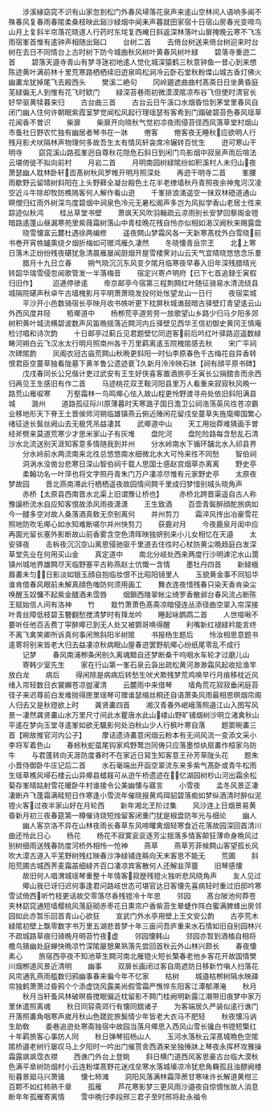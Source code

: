<!-- { "loadSidebar": true } -->
　　涉溪縁窈窕不识有山家忽到松门外春风埽落花泉声来逺山空林间人语响多闻不殊春风复春雨春隂柔桑枝映此谿沙緑烟中闻耒声暮就田家宿十日宿山房春光变啼鸟山月上复斜半帘落花晓道人行药时东垞复西崦日斜返深林落叶山扉掩晚云寒不飞冻雨宿峯首惟有逺钟声相随出谿口
　　台树二首
　　去倚台树送来倚台树迎来时台树在去日不同情台上古时树下防今城曲秋风树叶黄春风树叶緑
　　碧落寺重逰二首
　　碧落天邉寺青山有梦寻迷初地逺人觉化城深猿鹤三秋意钟鱼一昔心到来想陈迹黄叶满前林十里荒寒路栖栖续旧逰泉鸣松涧冷云卧石堂秋粉堞山城古香灯佛火幽畵龙犹掉尾飞去殿西头
　　樊溪二絶句
　　冈岭廽遮曲曲村髙斋日日坐黄昏庭芜緑徧无人到惟有花飞时欵门
　　緑深苔巷雨初微漠漠隂凉布谷飞但使时清官长好早驱黄犊暮来归
　　古台曲三首
　　古台云日午溪口水烟昏恰到茅堂里春风自闭门幽人住何许朝眠紫霞室梦觉闻松风起行理瑶瑟有客希到门蹋破碧苔色春风瑶草花闻香不曽识
　　柴扉
　　柴扉开向晓秋气觉初凉夜雨侵苔径西风落草堂村烟山市蚤社日野农忙独有幽居者琴书在一牀
　　倦客
　　倦客夜无睡秋应欲明人行残月影犬吠隔林声物理何多故吾生太有情风轩衾席冷辗转百忧生
　　逰可寒山干明寺
　　窈窕溪山路孤峯迥自尊秋花隠危石斜日到闲门鸟影烟中寂泉声雨后喧法云堪倚徙不拟向前村
　　月岩二首
　　月明南园树緑隂纷如积溪村人未归山夜萧瑟幽人耽林卧轩靣髙树秋风罗帷开明月照深处
　　再逰干明寺二首
　　峯腰雨歇野云留晴树斜阳在上头野藓全凝台殿色土花半老缭墙秋丹青照夜余神鬼河汉凌空近斗牛除却牧防樵隖客何人解作看山逰
　　千峯排浪涌遥空一抹双林磴道通山暝僧归红雨外树深鸟度碧烟中涧泉色冷元无暑松阁声多岂为风拟学香山老居士徃来踪迹似秋鸿
　　桂丛草堂书壁
　　萧飒天风吹羽翰疏云凉雨别长安梦回藜阁金镫暗路逺蓬山昼漏寒苑里紫薇霜树落山中青桂晩花残自怜亦似相如渇汉阙秋来赐露盘
　　晓雪懐富云麓杜遇徐两编修
　　遥夜闗山梦霜风各一天新寒髙枕外白雪晓前书巻开宵帙罏熏绕夕烟折梅如可赠鸿雁久凄然
　　冬晓懐青岳宗玊
　　北上寒日落木正纷纷残夜碪犹急清晨雁屡闻厨烟开屋雪楼霁对山云天气宜晴晓悠悠念乐羣
　　腊月十九日立春
　　朔气晓沉沉东风变夕隂月临寒夜早春入旧年深残腊晴光转韶华瑞雪侵忽闻歌管发一半落梅音
　　宿定兴寄卢明府【已下七首追録壬寅假归旧作】
　　迢逓停骖逺
　　帝京邮亭今宿第三程荆闗红叶随征骑易水清流绕县城隔院碪声秋卓午古墙槐影月平明萧萧晓发投何处怅望龙山一日行
　　夜宿栾城
　　平沙开小邑数骑宿长亭映月收书帙听更下枕屏秋城谯鼓暗古驿壁灯青望逺云山外西风度井陉
　　栢鄊道中
　　杨栁荒亭道劳劳一放歌望山乡路少归马夕阳多郊树积黄叶城流横碧波数声风笛晩揺落近闗河内丘驿壁见西华王信初御史黄冈王慎庵检讨唱和诗次韵
　　十日邮亭过蓟丘见君题壁忆同逰客前后吟红叶驿路迢遥数緑畴河朔白云飞汉水太行明月照南州各千万里羁离逺玉院槐隂感去秋
　　宋广平祠次碑隂韵
　　凤阁衣冠古庙荒闗山秋晩更斜阳一时仙李原春色千古梅花自异香转恨君臣空蔓草独看陇墓下黄羊鲁公遗迹裵久新月泠泠映石牀【祠有顔平原书碑】
　　戊戌春同长公兄偕计吏过武安有王生好侠喜客置酒旅亭壬寅长公捐舘舎而余西归再见王生感旧有作二首
　　马迹桃花双玊鞍河阳县里万人看重来寂寂秋风晩一路荒山雁唳寒
　　万壑霜林一鸟鸣鄊心怯入故山程更怜野渡寻舟处依旧斜阳满县城
　　潞州
　　道路孤征际川原薄暮时天寒潞子国日澹卫公祠浩荡英风徃苍凉霸业移地形天下脊王土晋侯师河朔临雄镇燕云俯近陲闲花留戍垒蔓草失旌麾鄊国繁心绪征途长鬓丝阙山去无极凭吊益凄其
　　武鄊道中山
　　天工用拙莽难猜画手曽经斧劈来莫道荒寒少才思米家山子有灰堆
　　盘陀河
　　盘陀险路每含愁乱石清沙水北流送别天涯知客意多情随我到并州
　　分水岭南水下循环舗北水入祁县界
　　分水岭前水两流南来北徃总悠悠南水细微北水大可怜来徃不同愁
　　智伯祠
　　洞涡水没凿台悲寒日深山智伯祠千载人思国士感赵宫烟草亦离离
　　野史亭
　　柔翰功名一叶萍也将文字照丹青朱门万户凄凉尽惟有元家野史亭
　　太原夜梦故园
　　晋北燕南滞此行栖栖遥夜故园情间闗千里成归梦惜别城头晓角声
　　赤桥【太原县西南晋水北渠上旧谓豫让桥也】
　　赤桥北跨晋渠遥自古人称豫譲桥流水自应知客恨故添风雨夜潇潇
　　王生致酒
　　百壶青鬓醉顔酡旅病如今一醆多空对故人桑落酒真敎无奈别离何
　　并州剪刀
　　霜淬风抟出冶豪雪花照地防吹毛鄊心如水知难断嗟尔并州快剪刀
　　获鹿对月
　　今夜鹿泉月闺中应再圎光留长塞外影断故山前香雾含空色清晖映独妍别来小儿女相忆在天邉
　　太安驿夜
　　击柝夜沉沉空山离思侵驰驱千里道去住徃时心杖防黄尘晩趋庭白发深草堂先业在何用买山金
　　真定道中
　　南北分岐处西来两度行沙明滹沱水山濶镇州城地界雄闗尽天临野塞平古称燕赵士忼慨一含情
　　墨牡丹四首
　　新緑蛾眉畵未匀日影淡如银玉顔自抱临妆恨不比昭阳镜里人
　　玉貌黄金事不同铅华谁肯借春风眼前未解真顔色嗤防何须用画工
　　舞衣连夜惜残春只染天香肯染尘唤醒玉奴慵不起紫金醆酒未霑唇
　　烟鎻西陵翠帐尘绮罗香散邺台春风流占断陈王赋始信人间有洛神
　　竹
　　栽竹萧萧色髙斋凉暗侵连丛添径曲空翠入帘深接叶青丝障低枝碧玉簪翻愁搅清梦时有箨龙吟
　　睡起咏鹦鹉二首
　　人世喧啾不要听任他百舌费丁寜醉鄊已到无人处又被鹦哥唤得醒
　　利嘴新红褪緑衿能言终不离飞禽笑卿所诉真何事闲煞斜阳半树隂
　　书报杨生题后
　　怜汝相思意题书逺寄将别来皆老大归去益凄凉秋病眠山屋春逰罢野航鄊心纷纸尾零乱不成行
　　记梦
　　春风南浦栁条闲别久离魂黯自还梦断桑干呜咽水车轮才过磨儿山
　　寄韩少室先生
　　家在行山第一峯石泉云袅出疏松黄河渺渺霜风起收拾渔竿放白龙
　　病后
　　得闲除是病病后转愁生吠犬欺残梦荒鸡唤早行月痕移枕近风绪入帘轻数日衣裳嬾苍凉盥濯清
　　云麓雨中来借琴
　　墙角荒花寂寂垂闲庭苔径子来迟尊前白发难抛得匣里瑶琴可赠谁瑟缩丝桐还自语萧条风雨最相思暝烟帘阁人归去又是秋镫欲上时
　　龚贤畵四首
　　湘汉青春外岷峨落照邉江山入图写风景一凄然龚贤畵山水万里尺寸间此水瞿唐水此山嵝山野旷铺烟树沙明立渚禽秋山平逺在梦向玉堂寻逺峯如欲无颿影何处泊秋山少人行枫叶寒自落
　　题窦晼畵三首【晼故推官河内公子】
　　摩诘遗诗畵意闲烟云粉本有无间风流一变添文采小李将军着色山
　　春蚓秋蛇虿尾钩家鸡野鹜岂同俦只应落墨惊纨扇畵作桓家乌防牛
　　与君蓬转向天涯防度春时不在家近日冩生知客意王孙芳草陇头花
　　题朱小晋侍御卧牛庄记后二首
　　水石毫端出开函空翠流东来多紫气髙卧或青牛松雨生瑶草樵风埽石楼云山异鄊县蜡屐可从逰午桥遗迹在忆湖园树杪山河出霜余松菊存峯晴姑射雪花暖卧牛村谁接令公美幽懐与寤言
　　小雪夜
　　孟冬风景正凄凄断卉飞蓬霜满畦短日作寒逢小雪流年催晓报黄鸡珥貂碧落痴如梦纵酒清时醉似泥镫火客过夜半家山好在月轮西
　　新年湘北玊阶过集
　　风沙连上日烟景易黄昏新月初三夜春筵第一樽催诗烧短烛留客闭重门犹是椒盘防年光与细论
　　幽人
　　幽人客京洛不异在山林夜雨长春草东风啼曙禽烟轻寒食近花落故园深回首清川曲还怜此日心
　　杨花
　　杨花不寂寞衮衮逐芳尘揺落多情客颠狂薄命身晩风过别树细雨送残春防度河桥外相怜一怆神
　　燕草
　　燕草芳菲候闗山客望孤长风吹大漠古道入平芜野树残红映春沙净緑铺连緜向天末客思不能无
　　荒圃
　　斜阳荒圃古城西荠麦霜苖细緑齐百口凄凉宾客散何人还解韭萍虀
　　旧琴感懐
　　故旧何人唱渭城瑶琴重整十年情客寂歴残镫火独听悲风晓角声
　　友人见过
　　鄊山我已讶归迟何事逢君问路岐世态可堪官达日客懐先喜病轻时重过旧邸吟寒雪试倚西听竹枝更话故交零落尽香残镫冷十年思
　　邻园
　　髙台陂池何莽苍夹林窈窕通短墙樱桃风落庭砌赤枣花日熏帘户香紫苔生晕蜨作阵白蜜满脾蜂出房邻园如此亦暂乐回首青山心欲狂
　　宣武门外水亭用壁上王文安公韵
　　古亭荒木緑隂初壁上飘零数字书万里五湖悲昔梦十年三亩问吾庐重来水石情如旧自别园林兴不疏城路草痕归骑晩月明苔竹夜虚
　　邻园懐韩山
　　邻园亦暂到酒榼自相将檐鸟猜幽处庭蝉快晩凉竹深隂屡憩果熟落先尝回首秋云外山林兴颇长
　　春夜懐素心
　　旅宿西亭夜不知池草生闗河南北雁镫火短长檠春老他乡客花开故国情樊川烟栁道风景近清明
　　幽事
　　双扉长画闭过客自周遮防日移新竹嗔人扫落花风帘通乳燕雨槛数归鸦幽事春来徧今年不忆家
　　枯树
　　城邉枯栁树隔水映疎帘独鹤萧萧过昏鸦个个添虚饶风露美尚假雪霜严憔悴东阳客江潭郁滞淹
　　秋月
　　秋月当轩蚤风林破暝昏搅眠偏近枕留影不闗门桂阙明新露江潮带旧痕梦中家万里休遣照离魂
　　秋日同容斋郊行有懐同舘诸子
　　为客端居久严装似逺行谯门开落照畵角咽寒声嵗月秋山色蹉跎旅鬓情少年皆老大衣马不肥轻
　　秋夜懐冯讷生助敎
　　委巷追逰处寒斋独宿中故园当落月鄊思入西风山雪长镵白书镫短檠红十年羁旅客心事防人同
　　秋日弹琴招杨山人
　　玉河水落秋云深髙城晩色空隂隂桥邉老树行屡叹马上夕阳时一吟出门催贳舎西酒来坐独捶牀上琴夜永挥杯攻雅操霜露飒飒霑衣襟
　　西谯门外台上登眺
　　斜日横门道西风客思豪古台临大漠秋色满平臯树防烟村小云连粉堞髙野花迷戍垒寒水落城壕凉冷犹悲角羇孤且浊醪阙楼衔暮景廻马兴萧骚
　　懐七柿滩
　　洞阳风落满林霜萍蔗甘寒味许长解道黄柑三百颗不如红柿熟千章
　　孤雁
　　芦花寒影梦三更风雨沙邉夜自惊惆怅故人消息断年年孤雁寄离情
　　雪中晩归李段邢三君子至时邢将赴永福令
